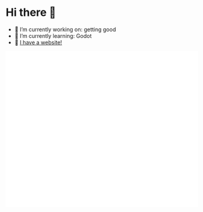 # Hi there 👋

- 🔭 I’m currently working on: getting good
- 🌱 I’m currently learning: Godot
- 🔗 [I have a website!](https://petrica-t.vercel.app/)
<div align="center">

![Metrics](/github-metrics.svg)
</div>
